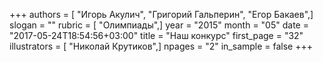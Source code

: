 +++
authors = [ "Игорь Акулич", "Григорий Гальперин", "Егор Бакаев",]
slogan = ""
rubric = [ "Олимпиады",]
year = "2015"
month = "05"
date = "2017-05-24T18:54:56+03:00"
title = "Наш конкурс"
first_page = "32"
illustrators = [ "Николай Крутиков",]
npages = "2"
in_sample = false
+++
